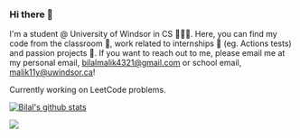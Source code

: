 ### Hi there 👋

I'm a student @ University of Windsor in CS 👨🏽‍🎓. Here, you can find my code from the classroom 📝, work related to internships 🏢 (eg. Actions tests) and passion projects 🤯.
If you want to reach out to me, please email me at my personal email, bilalmalik4321@gmail.com or school email, malik11y@uwindsor.ca!

Currently working on LeetCode problems.

[![Bilal's github stats](https://github-readme-stats.vercel.app/api?username=bilalmalik4321)](https://github.com/anuraghazra/github-readme-stats)

![](https://komarev.com/ghpvc/?username=bilalmalik4321)
